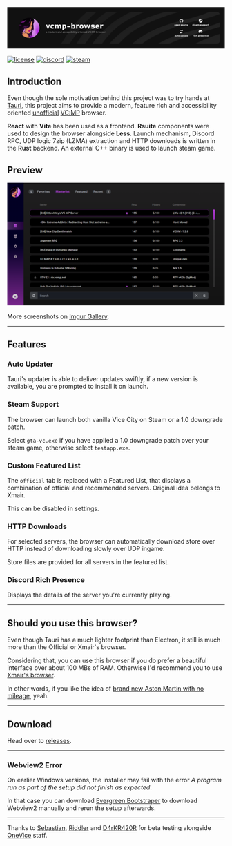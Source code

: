 <img src=".github/banner.png" alt="banner" />

[![license](https://img.shields.io/badge/license-GNU%20GPLv3-green)](https://github.com/vancityspiller/vcmp-browser/blob/master/LICENSE) [![discord](https://img.shields.io/discord/793510128362979369?color=5865F2&label=discord)](https://discord.gg/g8dK8DhYSg) <a href="#steam-support"><img src="https://img.shields.io/badge/steam-supported-blue?logo=steam" alt="steam" /></a>

## Introduction
Even though the sole motivation behind this project was to try hands at [Tauri](https://tauri.studio), this project aims to provide a modern, feature rich and accessibility oriented <u>unofficial</u> [VC:MP](https://vc-mp.org) browser. 

**React** with **Vite** has been used as a frontend. **Rsuite** components were used to design the browser alongside **Less**. Launch mechanism, Discord RPC, UDP logic 7zip (LZMA) extraction and HTTP downloads is written in the **Rust** backend. An external C++ binary is used to launch steam game.

## Preview
<img src=".github/preview.png" alt="preview" />

More screenshots on [Imgur Gallery](https://imgur.com/gallery/GKaAMb8).

---

## Features

### Auto Updater
Tauri's updater is able to deliver updates swiftly, if a new version is available, you are prompted to install it on launch.

### Steam Support
The browser can launch both vanilla Vice City on Steam or a 1.0 downgrade patch.

Select `gta-vc.exe` if you have applied a 1.0 downgrade patch over your steam game, otherwise select `testapp.exe`.

### Custom Featured List
The `official` tab is replaced with a Featured List, that displays a combination of official and recommended servers. Original idea belongs to Xmair.

This can be disabled in settings.

### HTTP Downloads
For selected servers, the browser can automatically download store over HTTP instead of downloading slowly over UDP ingame.

Store files are provided for all servers in the featured list.

### Discord Rich Presence
Displays the details of the server you're currently playing. 

---

## Should you use this browser?
Even though Tauri has a much lighter footprint than Electron, it still is much more than the Official or Xmair's browser. 

Considering that, you can use this browser if you do prefer a beautiful interface over about 100 MBs of RAM. Otherwise I'd recommend you to use [Xmair's browser](https://forum.vc-mp.org/?topic=8398).

In other words, if you like the idea of <u>brand new Aston Martin with no mileage</u>, yeah. 

---

## Download
Head over to [releases](https://github.com/vancityspiller/vcmp-browser/releases).

---

### Webview2 Error
On earlier Windows versions, the installer may fail with the error _A program run as part of the setup did not finish as expected_.

In that case you can download [Evergreen Bootstraper](https://developer.microsoft.com/en-us/microsoft-edge/webview2/#download-section) to download Webview2 manually and rerun the setup afterwards.

---

Thanks to <u>Sebastian</u>, <u>Riddler</u> and <u>D4rKR420R</u> for beta testing alongside [OneVice](https://forum.vcmp.net/) staff. 